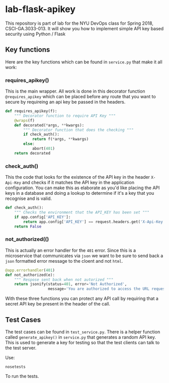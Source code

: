 # lab-flask-apikey
This repository is part of lab for the NYU DevOps class for Spring 2018, CSCI-GA.3033-013. It will show you how to implement simple API key based security using Python / Flask

## Key functions

Here are the key functions which can be found in `service.py` that make it all work:

### requires_apikey()

This is the main wrapper. All work is done in this decorator function `@requires_apikey` which can be placed before any route that you want to secure by requireing an api key be passed in the headers.

```Python
def requires_apikey(f):
    """ Decorator function to require API Key """
    @wraps(f)
    def decorated(*args, **kwargs):
        """ Decorator function that does the checking """
        if check_auth():
            return f(*args, **kwargs)
        else:
            abort(401)
    return decorated

```

### check_auth()

This the code that looks for the existence of the API key in the header `X-Api-Key` and checks if it matches the API key in the application configuration. You can make this as elaborate as you'd like placing the API keys in a database and doing a lookup to determine if it's a key that you recognise and is valid.

```Python
def check_auth():
    """ Checks the environment that the API_KEY has been set """
    if app.config['API_KEY']:
        return app.config['API_KEY'] == request.headers.get('X-Api-Key')
    return False
```

### not_authorized(()

This is actually an error handler for the `401` error. Since this is a microservice that communicates via `json` we want to be sure to send back a `json` formatted error message to the cloent and not `html`.

```Python
@app.errorhandler(401)
def not_authorized(e):
    """ Respose sent back when not autorized """
    return jsonify(status=401, error='Not Authorized',
                   message='You are authorized to access the URL requested.'), 401
```

With these three functions you can protect any API call by requiring that a secret API key be present in the header of the call.

## Test Cases

The test cases can be found in `test_service.py`. There is a helper function called `generate_apikey()` in `service.py` that generates a random API key. This is used to generate a key for testing so that the test clients can talk to the test server.

Use:

```
nosetests
```

To run the tests.
